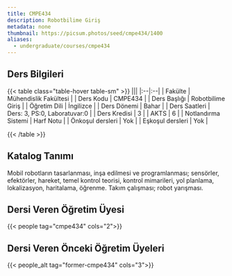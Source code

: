 ```yaml
---
title: CMPE434
description: Robotbilime Giriş
metadata: none
thumbnail: https://picsum.photos/seed/cmpe434/1400
aliases:
  - undergraduate/courses/cmpe434
---
```



## Ders Bilgileri

<!-- prettier-ignore-start -->
{{< table class="table-hover table-sm" >}}
|||
|:--|:--|
| Fakülte | Mühendislik Fakültesi |
| Ders Kodu | CMPE434 |
| Ders Başlığı | Robotbilime Giriş |
| Öğretim Dili | İngilizce |
| Ders Dönemi | Bahar |
| Ders Saatleri | Ders: 3, PS:0, Laboratuvar:0 |
| Ders Kredisi | 3 |
| AKTS | 6 |
| Notlandırma Sistemi | Harf Notu |
| Önkoşul dersleri | Yok |
| Eşkoşul dersleri | Yok |

{{< /table >}}
<!-- prettier-ignore-end -->

## Katalog Tanımı

Mobil robotların tasarlanması, inşa edilmesi ve programlanması; sensörler, efektörler, hareket, temel kontrol teorisi, kontrol mimarileri, yol planlama, lokalizasyon, haritalama, öğrenme. Takım çalışması; robot yarışması.


## Dersi Veren Öğretim Üyesi

{{< people tag="cmpe434" cols="2">}}

## Dersi Veren Önceki Öğretim Üyeleri

{{< people_alt tag="former-cmpe434" cols="3">}}